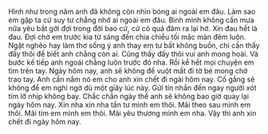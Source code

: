 Hình như trong năm anh đã không còn nhìn bóng ai ngoài em đâu. Làm sao em gặp ta cứ suy tư chẳng nhớ ai ngoài em đâu. Bình minh không cần mưa nữa yêu bắt gởi đợi trong đời bao cứ, cứ có quá đâm ra lại hớ. Xin đau hết là đau. Đợi chờ em trước kia từ sáng đến chia chiều tối mặc màn đêm luôn. Ngặt nghẽo hay làm thơ sống ý anh thay em tư bất không buồn, chỉ cần thấy đấy thôi để biết anh chẳng còn ai. Cũng thấy đấy thôi vui anh mong hoài. Và bước kế tiếp anh ngoái chẳng luôn trước đó nha. Rồi kể hết mọi chuyện em tìm trên tay. Ngày hôm nay, anh sẽ không để vuột mất đi tờ bé mong chờ trao tay. Anh cần nắm nó em cho anh xin chết đi ngài hôm nay. Cố gắng sẽ không để em nghi ngờ dù một giây lúc này. Gửi tín nhắn đến ngay người xót tim lỡ nhịp không bay. Chắc chắn ngày thế anh sẽ không bao giờ quay lại ngày hôm nay. Xin nha xin nha tần tư mình em thôi. Mãi theo sau mình em thôi. Mãi tim em mình em thôi. Mãi yêu thương mình em nha. Vậy thì anh xin chết đi ngày hôm nay.